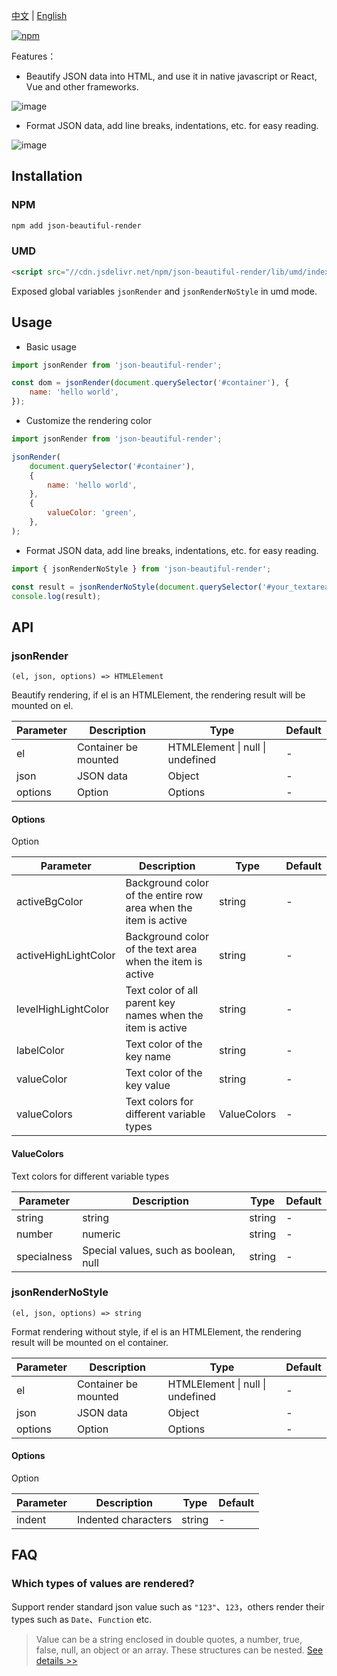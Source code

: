[中文](https://github.com/taoliujun/npm-packages/blob/master/packages/json-beautiful-render/README.zh_CN.md) | [English](https://github.com/taoliujun/npm-packages/blob/master/packages/json-beautiful-render/README.en_US.md)

[![npm](https://img.shields.io/npm/v/json-beautiful-render.svg)](https://www.npmjs.com/package/json-beautiful-render)

Features：

-   Beautify JSON data into HTML, and use it in native javascript or React, Vue and other frameworks.

![image](https://cdn.jsdelivr.net/gh/taoliujun/npm-packages/packages/json-beautiful-render/assets/readme/demo1.png)

-   Format JSON data, add line breaks, indentations, etc. for easy reading.

![image](https://cdn.jsdelivr.net/gh/taoliujun/npm-packages/packages/json-beautiful-render/assets/readme/demo2.png)

## Installation

### NPM

```bash
npm add json-beautiful-render
```

### UMD

```html
<script src="//cdn.jsdelivr.net/npm/json-beautiful-render/lib/umd/index.js"></script>
```

Exposed global variables `jsonRender` and `jsonRenderNoStyle` in umd mode.

## Usage

-   Basic usage

```javascript
import jsonRender from 'json-beautiful-render';

const dom = jsonRender(document.querySelector('#container'), {
    name: 'hello world',
});
```

-   Customize the rendering color

```javascript
import jsonRender from 'json-beautiful-render';

jsonRender(
    document.querySelector('#container'),
    {
        name: 'hello world',
    },
    {
        valueColor: 'green',
    },
);
```

-   Format JSON data, add line breaks, indentations, etc. for easy reading.

```javascript
import { jsonRenderNoStyle } from 'json-beautiful-render';

const result = jsonRenderNoStyle(document.querySelector('#your_textarea'), { name: 'hello world' });
console.log(result);
```

## API

### jsonRender

`(el, json, options) => HTMLElement`

Beautify rendering, if el is an HTMLElement, the rendering result will be mounted on el.

| Parameter | Description          | Type                             | Default |
| --------- | -------------------- | -------------------------------- | ------- |
| el        | Container be mounted | HTMLElement \| null \| undefined | -       |
| json      | JSON data            | Object                           | -       |
| options   | Option               | Options                          | -       |

#### Options

Option

| Parameter            | Description                                                     | Type        | Default |
| -------------------- | --------------------------------------------------------------- | ----------- | ------- |
| activeBgColor        | Background color of the entire row area when the item is active | string      | -       |
| activeHighLightColor | Background color of the text area when the item is active       | string      | -       |
| levelHighLightColor  | Text color of all parent key names when the item is active      | string      | -       |
| labelColor           | Text color of the key name                                      | string      | -       |
| valueColor           | Text color of the key value                                     | string      | -       |
| valueColors          | Text colors for different variable types                        | ValueColors | -       |

#### ValueColors

Text colors for different variable types

| Parameter   | Description                           | Type   | Default |
| ----------- | ------------------------------------- | ------ | ------- |
| string      | string                                | string | -       |
| number      | numeric                               | string | -       |
| specialness | Special values, such as boolean, null | string | -       |

### jsonRenderNoStyle

`(el, json, options) => string`

Format rendering without style, if el is an HTMLElement, the rendering result will be mounted on el container.

| Parameter | Description          | Type                             | Default |
| --------- | -------------------- | -------------------------------- | ------- |
| el        | Container be mounted | HTMLElement \| null \| undefined | -       |
| json      | JSON data            | Object                           | -       |
| options   | Option               | Options                          | -       |

#### Options

Option

| Parameter | Description         | Type   | Default |
| --------- | ------------------- | ------ | ------- |
| indent    | Indented characters | string | -       |

## FAQ

### Which types of values are rendered?

Support render standard json value such as `"123"`、`123`，others render their types such as `Date`、`Function` etc.

> Value can be a string enclosed in double quotes, a number, true, false, null, an object or an array. These structures can be nested. [See details >>](https://www.json.org/json-en.html)
